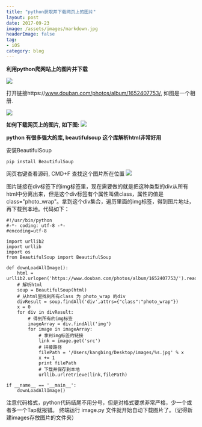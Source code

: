 ```yaml
---
title: "python获取并下载网页上的图片"
layout: post
date: 2017-09-23
image: /assets/images/markdown.jpg
headerImage: false
tag:
- iOS
category: blog
---
```



**利用python爬网站上的图片并下载**

![](https://ws1.sinaimg.cn/large/9e1008a3ly1fjtfeai4coj209g05bmx8.jpg)

打开链接https://www.douban.com/photos/album/1652407753/, 如图是一个相册.

![](https://ws1.sinaimg.cn/large/9e1008a3ly1fjtdob1s90j20pw0panhx.jpg)

**如何下载网页上的图片, 如下图:**
![](https://ws1.sinaimg.cn/large/9e1008a3ly1fjtdoq0g7rj20bv0c6jta.jpg)


**python 有很多强大的库, beautifulsoup 这个库解析html非常好用**

安装BeautifulSoup

	pip install BeautifulSoup


网页右键查看源码, CMD+F 查找这个图片所在位置
![](https://ws1.sinaimg.cn/large/9e1008a3ly1fjtdozbuxfj20re0oc7b7.jpg)


图片链接在div标签下的img标签里，现在需要做的就是把这种类型的div从所有html中分离出来，但是这个div标签有个属性叫做class，属性的值是class="photo_wrap"。拿到这个div集合，遍历里面的img标签，得到图片地址，再下载到本地。代码如下：

	#!/usr/bin/python
	#-*- coding: utf-8 -*-
	#encoding=utf-8
	
	import urllib2
	import urllib
	import os
	from BeautifulSoup import BeautifulSoup
	
	def downLoadAllImage():
	    html = urllib2.urlopen('https://www.douban.com/photos/album/1652407753/').read()
	    # 解析html
	    soup = BeautifulSoup(html)
	    # 从html里找到所有class 为 photo_wrap 的div
	    divResult = soup.findAll('div',attrs={"class":"photo_wrap"})
	    x = 0
	    for div in divResult:
	        # 得到所有的img标签
	        imageArray = div.findAll('img')
	        for image in imageArray:
	            # 拿到img标签的链接
	            link = image.get('src')
	            # 拼接路径
	            filePath = '/Users/kangbing/Desktop/images/%s.jpg' % x
	            x += 1
	            print filePath
	            # 下载并保存到本地
	            urllib.urlretrieve(link,filePath)
	
	if __name__ == '__main__':
	    downLoadAllImage()


注意代码格式，python代码结尾不用分号，但是对格式要求非常严格，少一个或者多一个Tap就报错。
终端运行 image.py 文件就开始自动下载图片了。（记得新建images存放图片的文件夹）

